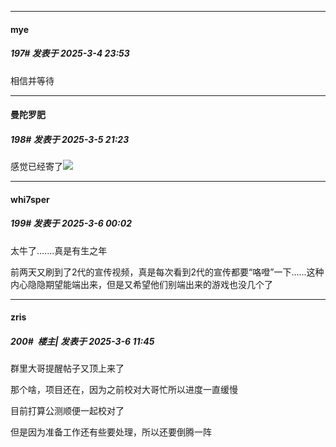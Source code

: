 ﻿
*****

####  mye  
##### 197#       发表于 2025-3-4 23:53

相信并等待


*****

####  曼陀罗肥  
##### 198#       发表于 2025-3-5 21:23

感觉已经寄了<img src="https://static.saraba1st.com/image/smiley/face2017/018.png" referrerpolicy="no-referrer">


*****

####  whi7sper  
##### 199#       发表于 2025-3-6 00:02

太牛了.......真是有生之年

前两天又刷到了2代的宣传视频，真是每次看到2代的宣传都要“咯噔”一下......这种内心隐隐期望能端出来，但是又希望他们别端出来的游戏也没几个了


*****

####  zris  
##### 200#         楼主| 发表于 2025-3-6 11:45

群里大哥提醒帖子又顶上来了

那个啥，项目还在，因为之前校对大哥忙所以进度一直缓慢

目前打算公测顺便一起校对了

但是因为准备工作还有些要处理，所以还要倒腾一阵

